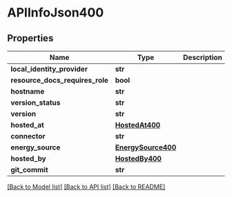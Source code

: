 # APIInfoJson400

## Properties
Name | Type | Description | Notes
------------ | ------------- | ------------- | -------------
**local_identity_provider** | **str** |  | 
**resource_docs_requires_role** | **bool** |  | 
**hostname** | **str** |  | 
**version_status** | **str** |  | 
**version** | **str** |  | 
**hosted_at** | [**HostedAt400**](HostedAt400.md) |  | 
**connector** | **str** |  | 
**energy_source** | [**EnergySource400**](EnergySource400.md) |  | 
**hosted_by** | [**HostedBy400**](HostedBy400.md) |  | 
**git_commit** | **str** |  | 

[[Back to Model list]](../README.md#documentation-for-models) [[Back to API list]](../README.md#documentation-for-api-endpoints) [[Back to README]](../README.md)


